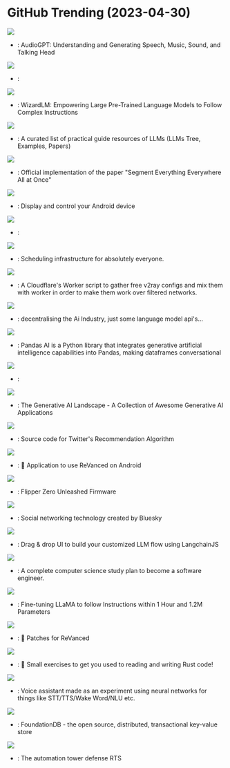 # GitHub Trending (2023-04-30)

![](https://img.shields.io/badge/Python-New%20918-green?style=flat-square&logo=appveyor)
- [](https://github.comundefined): AudioGPT: Understanding and Generating Speech, Music, Sound, and Talking Head

![](https://img.shields.io/badge/Python-New%20652-green?style=flat-square&logo=appveyor)
- [](https://github.comundefined): 

![](https://img.shields.io/badge/Python-New%20175-green?style=flat-square&logo=appveyor)
- [](https://github.comundefined): WizardLM: Empowering Large Pre-Trained Language Models to Follow Complex Instructions

![](https://img.shields.io/badge/none-New%20373-green?style=flat-square&logo=appveyor)
- [](https://github.comundefined): A curated list of practical guide resources of LLMs (LLMs Tree, Examples, Papers)

![](https://img.shields.io/badge/Python-New%20160-green?style=flat-square&logo=appveyor)
- [](https://github.comundefined): Official implementation of the paper "Segment Everything Everywhere All at Once"

![](https://img.shields.io/badge/C-New%20272-green?style=flat-square&logo=appveyor)
- [](https://github.comundefined): Display and control your Android device

![](https://img.shields.io/badge/Python-New%20221-green?style=flat-square&logo=appveyor)
- [](https://github.comundefined): 

![](https://img.shields.io/badge/TypeScript-New%2055-green?style=flat-square&logo=appveyor)
- [](https://github.comundefined): Scheduling infrastructure for absolutely everyone.

![](https://img.shields.io/badge/TypeScript-New%206-green?style=flat-square&logo=appveyor)
- [](https://github.comundefined): A Cloudflare's Worker script to gather free v2ray configs and mix them with worker in order to make them work over filtered networks.

![](https://img.shields.io/badge/Python-New%201-green?style=flat-square&logo=appveyor)
- [](https://github.comundefined): decentralising the Ai Industry, just some language model api's...

![](https://img.shields.io/badge/Python-New%2055-green?style=flat-square&logo=appveyor)
- [](https://github.comundefined): Pandas AI is a Python library that integrates generative artificial intelligence capabilities into Pandas, making dataframes conversational

![](https://img.shields.io/badge/TypeScript-New%20170-green?style=flat-square&logo=appveyor)
- [](https://github.comundefined): 

![](https://img.shields.io/badge/none-New%20392-green?style=flat-square&logo=appveyor)
- [](https://github.comundefined): The Generative AI Landscape - A Collection of Awesome Generative AI Applications

![](https://img.shields.io/badge/Scala-New%2099-green?style=flat-square&logo=appveyor)
- [](https://github.comundefined): Source code for Twitter's Recommendation Algorithm

![](https://img.shields.io/badge/Dart-New%2063-green?style=flat-square&logo=appveyor)
- [](https://github.comundefined): 💊 Application to use ReVanced on Android

![](https://img.shields.io/badge/C-New%2034-green?style=flat-square&logo=appveyor)
- [](https://github.comundefined): Flipper Zero Unleashed Firmware

![](https://img.shields.io/badge/TypeScript-New%2076-green?style=flat-square&logo=appveyor)
- [](https://github.comundefined): Social networking technology created by Bluesky

![](https://img.shields.io/badge/JavaScript-New%2025-green?style=flat-square&logo=appveyor)
- [](https://github.comundefined): Drag & drop UI to build your customized LLM flow using LangchainJS

![](https://img.shields.io/badge/none-New%2082-green?style=flat-square&logo=appveyor)
- [](https://github.comundefined): A complete computer science study plan to become a software engineer.

![](https://img.shields.io/badge/Python-New%2027-green?style=flat-square&logo=appveyor)
- [](https://github.comundefined): Fine-tuning LLaMA to follow Instructions within 1 Hour and 1.2M Parameters

![](https://img.shields.io/badge/Kotlin-New%2020-green?style=flat-square&logo=appveyor)
- [](https://github.comundefined): 🧩 Patches for ReVanced

![](https://img.shields.io/badge/Rust-New%2034-green?style=flat-square&logo=appveyor)
- [](https://github.comundefined): 🦀 Small exercises to get you used to reading and writing Rust code!

![](https://img.shields.io/badge/Svelte-New%2038-green?style=flat-square&logo=appveyor)
- [](https://github.comundefined): Voice assistant made as an experiment using neural networks for things like STT/TTS/Wake Word/NLU etc.

![](https://img.shields.io/badge/C%2B%2B-New%2013-green?style=flat-square&logo=appveyor)
- [](https://github.comundefined): FoundationDB - the open source, distributed, transactional key-value store

![](https://img.shields.io/badge/Java-New%208-green?style=flat-square&logo=appveyor)
- [](https://github.comundefined): The automation tower defense RTS


